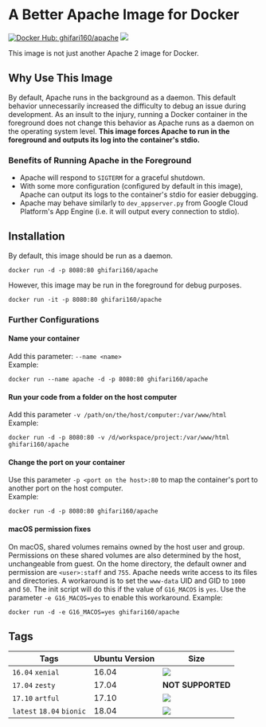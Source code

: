 # A Better Apache Image for Docker #
[![Docker Hub: ghifari160/apache](https://img.shields.io/badge/docker%20hub-ghifari160%2Fapache-ABD8EB.svg)](https://hub.docker.com/r/ghifari160/ubuntu)
[![](https://images.microbadger.com/badges/image/ghifari160/apache.svg)](https://microbadger.com/images/ghifari160/apache "Get your own image badge on microbadger.com")

This image is not just another Apache 2 image for Docker.

## Why Use This Image ##
By default, Apache runs in the background as a daemon. This default behavior
unnecessarily increased the difficulty to debug an issue during development. As
an insult to the injury, running a Docker container in the foreground does not
change this behavior as Apache runs as a daemon on the operating system level.
**This image forces Apache to run in the foreground and outputs its log into the
container's stdio.**

### Benefits of Running Apache in the Foreground ##
* Apache will respond to `SIGTERM` for a graceful shutdown.
* With some more configuration (configured by default in this image), Apache can
output its logs to the container's stdio for easier debugging.
* Apache may behave similarly to `dev_appserver.py` from Google Cloud Platform's
App Engine (i.e. it will output every connection to stdio).

## Installation ##
By default, this image should be run as a daemon.
```
docker run -d -p 8080:80 ghifari160/apache
```
However, this image may be run in the foreground for debug purposes.
```
docker run -it -p 8080:80 ghifari160/apache
```

### Further Configurations ###
#### Name your container ####
Add this parameter: `--name <name>`  
Example:
```
docker run --name apache -d -p 8080:80 ghifari160/apache
```

#### Run your code from a folder on the host computer ####
Add this parameter `-v /path/on/the/host/computer:/var/www/html`  
Example:
```
docker run -d -p 8080:80 -v /d/workspace/project:/var/www/html ghifari160/apache
```

#### Change the port on your container ####
Use this parameter `-p <port on the host>:80` to map the container's port to
another port on the host computer.  
Example:
```
docker run -d -p 8080:80 ghifari160/apache
```

#### macOS permission fixes
On macOS, shared volumes remains owned by the host user and group. Permissions
on these shared volumes are also determined by the host, unchangeable from
guest. On the home directory, the default owner and permission are
`<user>:staff` and `755`. Apache needs write access to its files and
directories. A workaround is to set the `www-data` UID and GID to `1000` and
`50`. The init script will do this if the value of `G16_MACOS` is `yes`. Use
the parameter `-e G16_MACOS=yes` to enable this workaround. Example:
```
docker run -d -e G16_MACOS=yes ghifari160/apache
```

## Tags ##
| Tags                      | Ubuntu Version | Size              |
|---------------------------|----------------|-------------------|
| `16.04` `xenial`          | 16.04          | [![](https://images.microbadger.com/badges/image/ghifari160/apache:16.04.svg)](https://microbadger.com/images/ghifari160/apache:16.04 "Get your own image badge on microbadger.com")|
| `17.04` `zesty`           | 17.04          | **NOT SUPPORTED** |
| `17.10` `artful`          | 17.10          | [![](https://images.microbadger.com/badges/image/ghifari160/apache:17.10.svg)](https://microbadger.com/images/ghifari160/apache:17.10 "Get your own image badge on microbadger.com")|
| `latest` `18.04` `bionic` | 18.04          |[![](https://images.microbadger.com/badges/image/ghifari160/apache.svg)](https://microbadger.com/images/ghifari160/apache "Get your own image badge on microbadger.com")|
